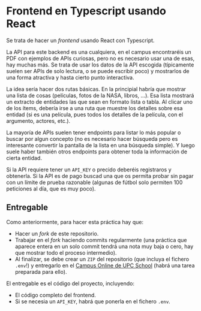 # Frontend en Typescript usando React

Se trata de hacer un _frontend_ usando React con Typescript. 

La API para este backend es una cualquiera, en el campus encontraréis un PDF con ejemplos de APIs curiosas, pero no es necesario usar una de esas, hay muchas más. Se trata de usar los datos de la API escogida (típicamente suelen ser APIs de solo lectura, o se puede escribir poco) y mostrarlos de una forma atractiva y hasta cierto punto interactiva.

La idea sería hacer dos rutas básicas. En la principial habría que mostrar una lista de cosas (películas, fotos de la NASA, libros, ...). Esa lista mostrará un extracto de entidades las que sean en formato lista o tabla. Al clicar uno de los ítems, debería irse a una ruta que muestre los detalles sobre esa entidad (si es una película, pues todos los detalles de la película, con el argumento, actores, etc.).

La mayoría de APIs suelen tener endpoints para listar lo más popular o buscar por algun concepto (no es necesario hacer búsqueda pero es interesante convertir la pantalla de la lista en una búsqueda simple). Y luego suele haber también otros endpoints para obtener toda la información de cierta entidad.

Si la API requiere tener un `API_KEY` o precido deberéis registraros y obtenerla. Si la API es de pago buscad una que os permita probar sin pagar con un límite de prueba razonable (algunas de fútbol solo permiten 100 peticiones al día, que es muy poco).

## Entregable

Como anteriormente, para hacer esta práctica hay que:
- Hacer un _fork_ de este repositorio.
- Trabajar en el _fork_ haciendo commits regularmente (una práctica que aparece entera en un solo commit tendrá una nota muy baja o cero, hay que mostrar todo el proceso intermedio).
- Al finalizar, se debe crear un `ZIP` del repositorio (que incluya el fichero `.env`!) y entregarlo en el [Campus Online de UPC School](https://talent.upc.edu) (habrá una tarea preparada para ello).

El entregable es el código del proyecto, incluyendo:
- El código completo del frontend.
- Si se necesia un `API_KEY`, habrá que ponerla en el fichero `.env`.